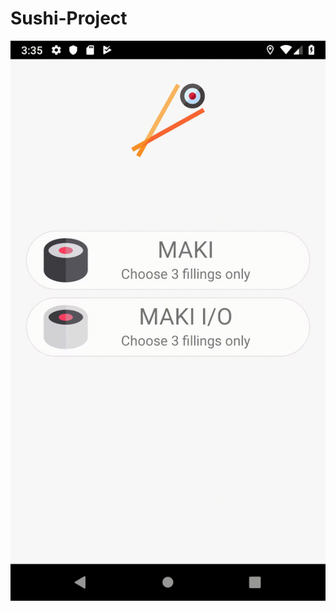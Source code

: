 # Sushi-Project

![Itamae-Demo](https://github.com/ayafjbara/Sushi-Project/blob/master/Itamae-Demo.gif?raw=true)

